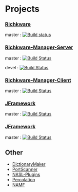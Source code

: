 # Projects

### [Richkware](/Richkware) 
master : [![Build status](https://ci.appveyor.com/api/projects/status/1tn6vedeaq0v27ra?svg=true)](https://ci.appveyor.com/project/richkmeli/richkware)


### [Richkware-Manager-Server](/Richkware-Manager-Server)
master : [![Build Status](https://travis-ci.org/richkmeli/Richkware-Manager-Server.svg?branch=master)](https://travis-ci.org/richkmeli/Richkware-Manager-Server)

devel : [![Build Status](https://travis-ci.org/richkmeli/Richkware-Manager-Server.svg?branch=devel)](https://travis-ci.org/richkmeli/Richkware-Manager-Server) 

### [Richkware-Manager-Client](/Richkware-Manager-Client)
master : [![Build Status](https://travis-ci.org/richkmeli/Richkware-Manager-Client.svg?branch=master)](https://travis-ci.org/richkmeli/Richkware-Manager-Client) 

### [JFramework](/JFramework)
master : [![Build Status](https://travis-ci.org/richkmeli/JFramework.svg?branch=master)](https://travis-ci.org/richkmeli/JFramework)     

### [JFramework](/JCrypto)
master : [![Build Status](https://travis-ci.org/richkmeli/JCrypto.svg?branch=master)](https://travis-ci.org/richkmeli/JCrypto)


## Other

  - [DictionaryMaker](https://github.com/richkmeli/DictionaryMaker)
  - [PortScanner](https://github.com/richkmeli/PortScanner)
  - [NASL-Plugins](https://github.com/richkmeli/NASL-Plugins)
  - [Percolation](https://github.com/richkmeli/Percolation)
  - [NAMF](https://github.com/richkmeli/NAMF)
  
  
